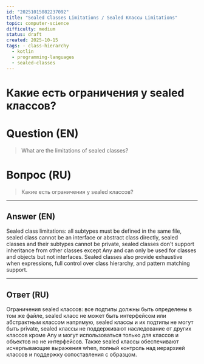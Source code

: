 ```yaml
---
id: "20251015082237092"
title: "Sealed Classes Limitations / Sealed Классы Limitations"
topic: computer-science
difficulty: medium
status: draft
created: 2025-10-15
tags: - class-hierarchy
  - kotlin
  - programming-languages
  - sealed-classes
---
```

# Какие есть ограничения у sealed классов?

# Question (EN)
> What are the limitations of sealed classes?

# Вопрос (RU)
> Какие есть ограничения у sealed классов?

---

## Answer (EN)

Sealed class limitations: all subtypes must be defined in the same file, sealed class cannot be an interface or abstract class directly, sealed classes and their subtypes cannot be private, sealed classes don't support inheritance from other classes except Any and can only be used for classes and objects but not interfaces. Sealed classes also provide exhaustive when expressions, full control over class hierarchy, and pattern matching support.

---

## Ответ (RU)

Ограничения sealed классов: все подтипы должны быть определены в том же файле, sealed класс не может быть интерфейсом или абстрактным классом напрямую, sealed классы и их подтипы не могут быть private, sealed классы не поддерживают наследование от других классов кроме Any и могут использоваться только для классов и объектов но не интерфейсов. Также sealed классы обеспечивают исчерпывающие выражения when, полный контроль над иерархией классов и поддержку сопоставления с образцом.

